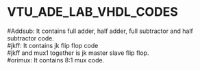 # VTU_ADE_LAB_VHDL_CODES
#Addsub: It contains full adder, half adder, full subtractor and half subtractor code.
<br>
#jkff: It contains jk flip flop code
<br>
#jkff and mux1 together is jk master slave flip flop.
<br>
#orimux: It contains 8:1 mux code.

